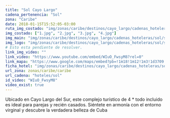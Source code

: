 ```yaml
---
title: "Sol Cayo Largo"
cadena_pertenencia: "Sol"
zona: "Caribe"
date: 2018-01-15T15:52:05-03:00
ruta_img_costado: "img/zonas/caribe/destinos/cayo_largo/cadenas_hoteleras/sol/sol_cayo_largo/imagenes/"
img_costado: ["1.jpg", "2.jpg", "3.jpg", "4.jpg"]
img_main: "img/zonas/caribe/destinos/cayo_largo/cadenas_hoteleras/sol/sol_cayo_largo/sol_cayo_largo.jpg"
img_logo: "img/zonas/caribe/destinos/cayo_largo/cadenas_hoteleras/sol/sol_cayo_largo/logo/logo_sol_cayo_largo.jpg"
# Esto esta pendiente de resolver.
link_img_video: ""
link_video: "https://www.youtube.com/embed/WIuO_FwsyM8?rel=0"
link_mapa: "https://www.google.com/maps/embed?pb=!1m18!1m12!1m3!1d3709.653164151441!2d-81.53178868505763!3d21.599457485691985!2m3!1f0!2f0!3f0!3m2!1i1024!2i768!4f13.1!3m3!1m2!1s0x8f2daadbd4ed57c5%3A0x5f3dcfed867e4639!2sHotel+Sol+Cayo+Largo!5e0!3m2!1ses!2scl!4v1516042914211"
ficha_hotel: "img/zonas/caribe/destinos/cayo_largo/cadenas_hoteleras/sol/sol_cayo_largo/sol_cayo_largo.pdf"
url_zona: zonas/caribe/caribe
url_cadena: "hoteles/sol"
id_video: "WIuO_FwsyM8"
video_exist: true
---
```

Ubicado en Cayo Largo del Sur, este complejo turístico de 4 * todo incluido es ideal para parejas y recién casados. Siéntete en armonía con el entorno virginal y descubre la verdadera belleza de Cuba
